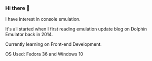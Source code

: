 ### Hi there 👋

I have interest in console emulation.

It's all started when I first reading emulation update blog on Dolphin Emulator back in 2014.

Currently learning on Front-end Development.

OS Used: Fedora 36 and Windows 10


<!--
**christ31/christ31** is a ✨ _special_ ✨ repository because its `README.md` (this file) appears on your GitHub profile.

Here are some ideas to get you started:

- 🔭 I’m currently working on ...
- 🌱 I’m currently learning ...
- 👯 I’m looking to collaborate on ...
- 🤔 I’m looking for help with ...
- 💬 Ask me about ...
- 📫 How to reach me: ...
- 😄 Pronouns: ...
- ⚡ Fun fact: ...
-->
